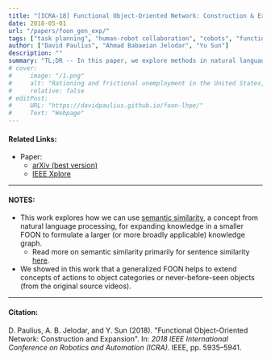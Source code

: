 ```yaml
---
title: "[ICRA-18] Functional Object-Oriented Network: Construction & Expansion"
date: 2018-05-01
url: "/papers/foon_gen_exp/"
tags: ["task planning", "human-robot collaboration", "cobots", "functional object-oriented networks", "FOON", "semantic similarity"]
author: ["David Paulius", "Ahmad Babaeian Jelodar", "Yu Sun"]
description: ""
summary: "TL;DR -- In this paper, we explore methods in natural language processing (NLP) -- specifically semantic similarity -- for expanding or generalizing knowledge contained in a FOON. This alleviates the need for demonstrating and annotating graphs by other means."
# cover:
#     image: "/1.png"
#     alt: "Rationing and frictional unemployment in the United States, 1964–2009"
#     relative: false
# editPost:
#     URL: "https://davidpaulius.github.io/foon-lhpe/"
#     Text: "Webpage"
---
```


#### Related Links:

+ Paper:
  + [arXiv (best version)](https://arxiv.org/abs/1807.02189)
  + [IEEE Xplore](https://ieeexplore.ieee.org/document/8460200)

---

#### NOTES:

+ This work explores how we can use [semantic similarity](https://en.wikipedia.org/wiki/Semantic_similarity), a concept from natural language processing, for expanding knowledge in a smaller FOON to formulate a larger (or more broadly applicable) knowledge graph.
  + Read more on semantic similarity primarily for sentence similarity [here](https://huggingface.co/tasks/sentence-similarity).
+ We showed in this work that a generalized FOON helps to extend concepts of actions to object categories or never-before-seen objects (from the original source videos).

---

#### Citation:

D. Paulius, A. B. Jelodar, and Y. Sun (2018). "Functional Object-Oriented Network: Construction and Expansion". In: *2018 IEEE International Conference on Robotics and Automation (ICRA)*. IEEE, pp. 5935–5941.